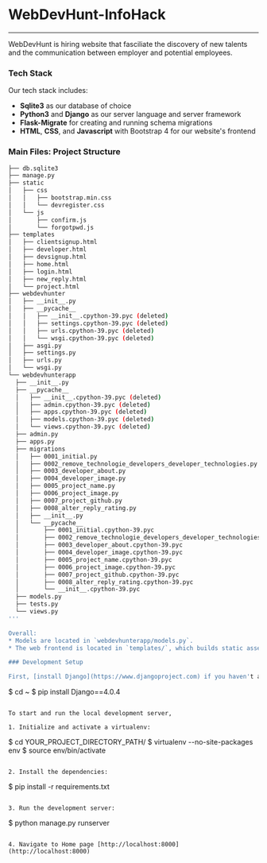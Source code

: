 # WebDevHunt-InfoHack
-----

WebDevHunt is hiring website that fasciliate the discovery of new talents and the communication between employer and potential employees.

### Tech Stack

Our tech stack includes:

* **Sqlite3** as our database of choice
* **Python3** and **Django** as our server language and server framework
* **Flask-Migrate** for creating and running schema migrations
* **HTML**, **CSS**, and **Javascript** with Bootstrap 4 for our website's frontend

### Main Files: Project Structure

  ```sh
├── db.sqlite3
├── manage.py
├── static
│   ├── css
│   │   ├── bootstrap.min.css
│   │   └── devregister.css
│   └── js
│       ├── confirm.js
│       └── forgotpwd.js
├── templates
│   ├── clientsignup.html
│   ├── developer.html
│   ├── devsignup.html
│   ├── home.html
│   ├── login.html
│   ├── new_reply.html
│   └── project.html
├── webdevhunter
│   ├── __init__.py
│   ├── __pycache__
│   │   ├── __init__.cpython-39.pyc (deleted)
│   │   ├── settings.cpython-39.pyc (deleted)
│   │   ├── urls.cpython-39.pyc (deleted)
│   │   └── wsgi.cpython-39.pyc (deleted)
│   ├── asgi.py
│   ├── settings.py
│   ├── urls.py
│   └── wsgi.py
└── webdevhunterapp
    ├── __init__.py
    ├── __pycache__
    │   ├── __init__.cpython-39.pyc (deleted)
    │   ├── admin.cpython-39.pyc (deleted)
    │   ├── apps.cpython-39.pyc (deleted)
    │   ├── models.cpython-39.pyc (deleted)
    │   └── views.cpython-39.pyc (deleted)
    ├── admin.py
    ├── apps.py
    ├── migrations
    │   ├── 0001_initial.py
    │   ├── 0002_remove_technologie_developers_developer_technologies.py
    │   ├── 0003_developer_about.py
    │   ├── 0004_developer_image.py
    │   ├── 0005_project_name.py
    │   ├── 0006_project_image.py
    │   ├── 0007_project_github.py
    │   ├── 0008_alter_reply_rating.py
    │   ├── __init__.py
    │   └── __pycache__
    │       ├── 0001_initial.cpython-39.pyc
    │       ├── 0002_remove_technologie_developers_developer_technologies.cpython-39.pyc
    │       ├── 0003_developer_about.cpython-39.pyc
    │       ├── 0004_developer_image.cpython-39.pyc
    │       ├── 0005_project_name.cpython-39.pyc
    │       ├── 0006_project_image.cpython-39.pyc
    │       ├── 0007_project_github.cpython-39.pyc
    │       ├── 0008_alter_reply_rating.cpython-39.pyc
    │       └── __init__.cpython-39.pyc
    ├── models.py
    ├── tests.py
    └── views.py
'''

Overall:
* Models are located in `webdevhunterapp/models.py`.
* The web frontend is located in `templates/`, which builds static assets deployed to the web server at `static/`.

### Development Setup

First, [install Django](https://www.djangoproject.com) if you haven't already.

  ```
  $ cd ~
  $ pip install Django==4.0.4
  ```

To start and run the local development server,

1. Initialize and activate a virtualenv:
  ```
  $ cd YOUR_PROJECT_DIRECTORY_PATH/
  $ virtualenv --no-site-packages env
  $ source env/bin/activate
  ```

2. Install the dependencies:
  ```
  $ pip install -r requirements.txt
  ```

3. Run the development server:
  ```
  $ python manage.py runserver
  ```

4. Navigate to Home page [http://localhost:8000](http://localhost:8000)
